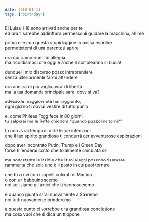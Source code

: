 ```yaml
---
date: 2018-01-11
tags: ["birthday"]
---
```

Ei Luisa, i 18 sono arrivati anche per te   
ed ora ti sarebbe addirittura permesso di guidare la macchina, ahimè

prima che con questa stupidaggine io possa esordire   
permettetemi di una parentesi aprire

ora qui siamo riuniti in allegria   
ma ricordiamoci che oggi è anche il compleanno di Lucia!

dunque il mio discorso posso intraprendere   
senza ulteriormente farmi attendere

ora ancora di più voglia avrai di libertà   
ma la tua domanda principale sarà, dove si va?

adesso la maggiore età hai raggiunto,   
ogni giorno ti dovrai vestire di tutto punto

e, come Phileas Fogg fece in 80 giorni   
tu salperai ma la Raffa chiederà "quando puzzolina torni?"

tu non avrai tempo di dirle le tue intenzioni   
che il tuo spirito grandioso ti condurrà per avventurose esplorazioni

dopo aver incontrato Putin, Trump e i Green Day   
forse ti renderai conto che totalmente cambiata sei

ma nonostante le insidie che i tuoi viaggi possono riservare   
rammenta che solo uno è il posto in cui puoi tornare

che tu arrivi con i capelli colorati di Martina   
o con un babbuino scemo   
noi soli siamo gli amici che ti riconosceremo

e quando giunta sarai nuovamente a Sanremo   
noi tutti nuovamente brinderemo

a questo punto ci vorrebbe una grandiosa conclusione   
ma cosa vuoi che di dica un trippone
